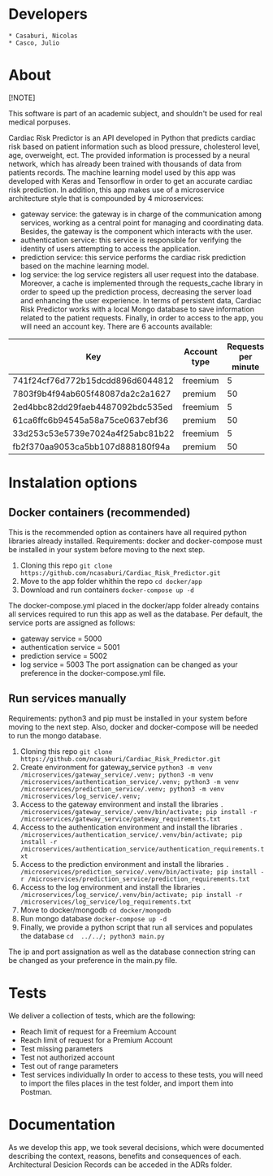 # Developers

    * Casaburi, Nicolas
    * Casco, Julio

# About
[!NOTE]

This software is part of an academic subject, and shouldn't be used for real medical porpuses.

Cardiac Risk Predictor is an API developed in Python that predicts cardiac risk based on patient information such as blood pressure, cholesterol level, age, overweight, ect. The provided information is processed by a neural network, which has already been trained with thousands of data from patients records. The machine learning model used by this app was developed with Keras and Tensorflow in order to get an accurate cardiac risk prediction. In addition, this app makes use of a microservice architecture style that is compounded by 4 microservices:
* gateway service: the gateway is in charge of the communication among services, working as a central point for managing and coordinating data. Besides, the gateway is the component which interacts with the user.
* authentication service: this service is responsible for verifying the identity of users attempting to access the application.
* prediction service: this service performs the cardiac risk prediction based on the machine learning model.
* log service: the log service registers all user request into the database.
Moreover, a cache is implemented through the requests_cache library in order to speed up the prediction process, decreasing the server load and enhancing the user experience. In terms of persistent data, Cardiac Risk Predictor works with a local Mongo database to save information related to the patient requests. Finally, in order to access to the app, you will need an account key. There are 6 accounts available:

| Key | Account type | Requests per minute |
| --- | --- | --- |
| 741f24cf76d772b15dcdd896d6044812 | freemium | 5 |
| 7803f9b4f94ab605f48087da2c2a1627| premium | 50 |
| 2ed4bbc82dd29faeb4487092bdc535ed| freemium | 5 |
| 61ca6ffc6b94545a58a75ce0637ebf36| premium | 50 |
| 33d253c53e5739e7024a4f25abc81b22| freemium | 5 |
| fb2f370aa9053ca5bb107d888180f94a| premium | 50 |

# Instalation options

## Docker containers (recommended)
This is the recommended option as containers have all required python libraries already installed.
Requirements: docker and docker-compose must be installed in your system before moving to the next step.
1. Cloning this repo
```git clone https://github.com/ncasaburi/Cardiac_Risk_Predictor.git```
2. Move to the app folder whithin the repo
```cd docker/app```
3. Download and run containers
```docker-compose up -d```

The docker-compose.yml placed in the docker/app folder already contains all services required to run this app as well as the database.
Per default, the service ports are assigned as follows:
* gateway service = 5000
* authentication service = 5001
* prediction service = 5002
* log service = 5003
The port assignation can be changed as your preference in the docker-compose.yml file.

## Run services manually
Requirements: python3 and pip must be installed in your system before moving to the next step. Also, docker and docker-compose will be needed to run the mongo database.
1. Cloning this repo
```git clone https://github.com/ncasaburi/Cardiac_Risk_Predictor.git```
2. Create environment for gateway_service
```python3 -m venv /microservices/gateway_service/.venv; python3 -m venv /microservices/authentication_service/.venv; python3 -m venv /microservices/prediction_service/.venv; python3 -m venv /microservices/log_service/.venv;```
3. Access to the gateway environment and install the libraries
```. /microservices/gateway_service/.venv/bin/activate; pip install -r /microservices/gateway_service/gateway_requirements.txt```
4. Access to the authentication environment and install the libraries
```. /microservices/authentication_service/.venv/bin/activate; pip install -r /microservices/authentication_service/authentication_requirements.txt```
5. Access to the prediction environment and install the libraries
```. /microservices/prediction_service/.venv/bin/activate; pip install -r /microservices/prediction_service/prediction_requirements.txt```
6. Access to the log environment and install the libraries
```. /microservices/log_service/.venv/bin/activate; pip install -r /microservices/log_service/log_requirements.txt```
7. Move to docker/mongodb
```cd docker/mongodb```
8. Run mongo database
```docker-compose up -d```
9. Finally, we provide a python script that run all services and populates the database
```cd  ../../; python3 main.py```

The ip and port assignation as well as the database connection string can be changed as your preference in the main.py file.

# Tests
We deliver a collection of tests, which are the following:
* Reach limit of request for a Freemium Account
* Reach limit of request for a Premium Account
* Test missing parameters
* Test not authorized account
* Test out of range parameters
* Test services individually
In order to access to these tests, you will need to import the files places in the test folder, and import them into Postman.

# Documentation
As we develop this app, we took several decisions, which were documented describing the context, reasons, benefits and consequences of each. Architectural Desicion Records can be acceded in the ADRs folder.
